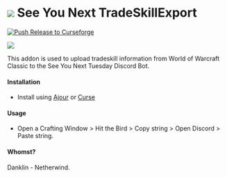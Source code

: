 # ![](favicon-32x32.png) See You Next TradeSkillExport

[![Push Release to Curseforge](https://github.com/bdanklin/tradeskill/actions/workflows/main.yml/badge.svg?branch=main)](https://github.com/bdanklin/tradeskill/actions/workflows/main.yml)

![](http://puu.sh/HWJSO/b57b086d25.jpg)

This addon is used to upload tradeskill information from World of Warcraft Classic to the See You Next Tuesday Discord Bot.

#### Installation

- Install using [Ajour](https://github.com/ajour/ajour) or [Curse](https://www.curseforge.com/wow/addons/see-you-next-tradeskill-export)

#### Usage

- Open a Crafting Window > Hit the Bird > Copy string > Open Discord > Paste string.

#### Whomst?

Danklin - Netherwind.
